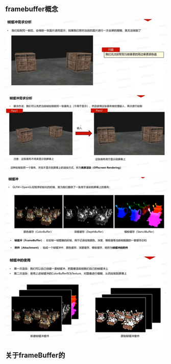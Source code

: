 ## framebuffer概念

![输入图片说明](/imgs/2025-02-12/XP5wjtAq69EFjrAx.png)

![输入图片说明](/imgs/2025-02-12/xQjgYrtFiKjrbglM.png)

![输入图片说明](/imgs/2025-02-12/7ntBrcUI7IdRxa42.png)

![输入图片说明](/imgs/2025-02-12/msLOH4AUEsrb3zIh.png)

## 关于frameBuffer的
<!--stackedit_data:
eyJoaXN0b3J5IjpbLTMxODI1OTM4NCwzOTE2MjIzNzAsLTE1ND
k4MTY3MzhdfQ==
-->